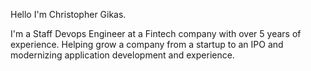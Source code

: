 Hello I'm Christopher Gikas.

I'm a Staff Devops Engineer at a Fintech company with over 5 years of experience. Helping grow a company from a startup to an IPO and modernizing application development and experience.
